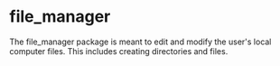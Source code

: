 # file_manager
The file_manager package is meant to edit and modify the user's local computer files. This includes creating directories and files.
